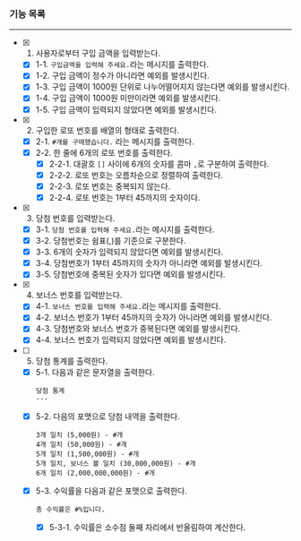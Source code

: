 ### 기능 목록

---

- [x] 1. 사용자로부터 구입 금액을 입력받는다.
  - [x] 1-1. `구입금액을 입력해 주세요.`라는 메시지를 출력한다.
  - [x] 1-2. 구입 금액이 정수가 아니라면 예외를 발생시킨다.
  - [x] 1-3. 구입 금액이 1000원 단위로 나누어떨어지지 않는다면 예외를 발생시킨다.
  - [x] 1-4. 구입 금액이 1000원 미만이라면 예외를 발생시킨다.
  - [x] 1-5. 구입 금액이 입력되지 않았다면 예외를 발생시킨다.
- [x] 2. 구입한 로또 번호를 배열의 형태로 출력한다.
  - [x] 2-1. `#개를 구매했습니다.` 라는 메시지를 출력한다.
  - [x] 2-2. 한 줄에 6개의 로또 번호를 출력한다.
    - [x] 2-2-1. 대괄호 `[]` 사이에 6개의 숫자를 콤마 `,`로 구분하여 출력한다.
    - [x] 2-2-2. 로또 번호는 오름차순으로 정렬하여 출력한다.
    - [x] 2-2-3. 로또 번호는 중복되지 않는다.
    - [x] 2-2-4. 로또 번호는 1부터 45까지의 숫자이다.
- [x] 3. 당첨 번호를 입력받는다.
  - [x] 3-1. `당첨 번호를 입력해 주세요.`라는 메시지를 출력한다.
  - [x] 3-2. 당첨번호는 쉼표(,)를 기준으로 구분한다.
  - [x] 3-3. 6개의 숫자가 입력되지 않았다면 예외를 발생시킨다.
  - [x] 3-4. 당첨번호가 1부터 45까지의 숫자가 아니라면 예외를 발생시킨다.
  - [x] 3-5. 당첨번호에 중복된 숫자가 있다면 예외를 발생시킨다.
- [x] 4. 보너스 번호를 입력받는다.
  - [x] 4-1. `보너스 번호를 입력해 주세요.`라는 메시지를 출력한다.
  - [x] 4-2. 보너스 번호가 1부터 45까지의 숫자가 아니라면 예외를 발생시킨다.
  - [x] 4-3. 당첨번호와 보너스 번호가 중복된다면 예외를 발생시킨다.
  - [x] 4-4. 보너스 번호가 입력되지 않았다면 예외를 발생시킨다.
- [ ] 5. 당첨 통계를 출력한다.
  - [x] 5-1. 다음과 같은 문자열을 출력한다.
    ```
    당첨 통계
    ---
    ```
  - [x] 5-2. 다음의 포맷으로 당첨 내역을 출력한다.
    ```
    3개 일치 (5,000원) - #개
    4개 일치 (50,000원) - #개
    5개 일치 (1,500,000원) - #개
    5개 일치, 보너스 볼 일치 (30,000,000원) - #개
    6개 일치 (2,000,000,000원) - #개
    ```
  - [x] 5-3. 수익률을 다음과 같은 포맷으로 출력한다.
    ```
    총 수익률은 #%입니다.
    ```
    - [x] 5-3-1. 수익률은 소수점 둘째 자리에서 반올림하여 계산한다.
